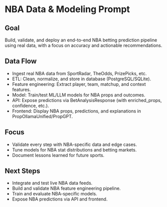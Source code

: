 # NBA Data & Modeling Prompt

## Goal

Build, validate, and deploy an end-to-end NBA betting prediction pipeline using real data, with a focus on accuracy and actionable recommendations.

## Data Flow

- Ingest real NBA data from SportRadar, TheOdds, PrizePicks, etc.
- ETL: Clean, normalize, and store in database (PostgreSQL/SQLite).
- Feature engineering: Extract player, team, matchup, and context features.
- Model: Train/test ML/LLM models for NBA props and outcomes.
- API: Expose predictions via BetAnalysisResponse (with enriched_props, confidence, etc.).
- Frontend: Display NBA props, predictions, and explanations in PropOllamaUnified/PropGPT.

## Focus

- Validate every step with NBA-specific data and edge cases.
- Tune models for NBA stat distributions and betting markets.
- Document lessons learned for future sports.

## Next Steps

- Integrate and test live NBA data feeds.
- Build and validate NBA feature engineering pipeline.
- Train and evaluate NBA-specific models.
- Expose NBA predictions via API and frontend.
